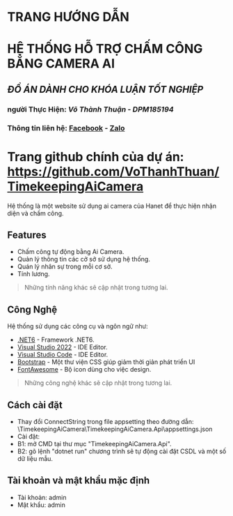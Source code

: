 ﻿# TRANG HƯỚNG DẪN
# HỆ THỐNG HỖ  TRỢ CHẤM CÔNG BẰNG CAMERA AI
## _ĐỒ ÁN DÀNH CHO KHÓA LUẬN TỐT NGHIỆP_
### người Thực Hiện: _Võ Thành Thuận - DPM185194_
### Thông tin liên hệ: [Facebook](https://www.facebook.com/anome69/) - [Zalo](zalo.me/anome69)

# Trang github chính của dự án: https://github.com/VoThanhThuan/TimekeepingAiCamera

Hệ thống là một website sử dụng ai camera của Hanet để thực hiện nhận diện và chấm công.

## Features
- Chấm công tự động bằng Ai Camera.
- Quản lý thông tin các cở sở sử dụng hệ thống.
- Quán lý nhân sự trong mỗi cơ sở.
- Tính lương.
> Những tính năng khác sẽ cập nhật trong tương lai.

## Công Nghệ

Hệ thống sử dụng các công cụ và ngôn ngữ như:

- [.NET6](https://dotnet.microsoft.com/download/dotnet/6.0) - Framework .NET6.
- [Visual Studio 2022](https://visualstudio.microsoft.com/) - IDE Editor.
- [Visual Studio Code](https://code.visualstudio.com/) - IDE Editor.
- [Bootstrap](https://getbootstrap.com/) - Một thư viện CSS giúp giảm thời giản phát triển UI
- [FontAwesome](https://fontawesome.com/) - Bộ icon dùng cho việc design.
> Những công nghệ khác sẽ cập nhật trong tương lai.

## Cách cài đặt
- Thay đổi ConnectString trong file appsetting theo đường dẫn: \TimekeepingAiCamera\TimekeepingAiCamera.Api\appsettings.json
- Cài đặt:
 - B1: mở CMD tại thư mục "TimekeepingAiCamera.Api\".	
 - B2: gõ lệnh "dotnet run" chương trình sẽ tự động cài đặt CSDL và một số dữ liệu mẫu.

## Tài khoản và mật khẩu mặc định
 - Tài khoản: admin
 - Mật khẩu: admin